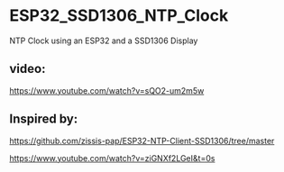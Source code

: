 # ESP32_SSD1306_NTP_Clock
NTP Clock using an ESP32 and a SSD1306 Display

## video:
https://www.youtube.com/watch?v=sQO2-um2m5w

## Inspired by: 

https://github.com/zissis-pap/ESP32-NTP-Client-SSD1306/tree/master

https://www.youtube.com/watch?v=ziGNXf2LGeI&t=0s
   
